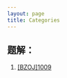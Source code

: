 ```yaml
---
layout: page
title: Categories
---
```

## 题解：
1. [[BZOJ]1009](https://ssssssay.github.io/2017/07/16/BZOJ-1009.html)
